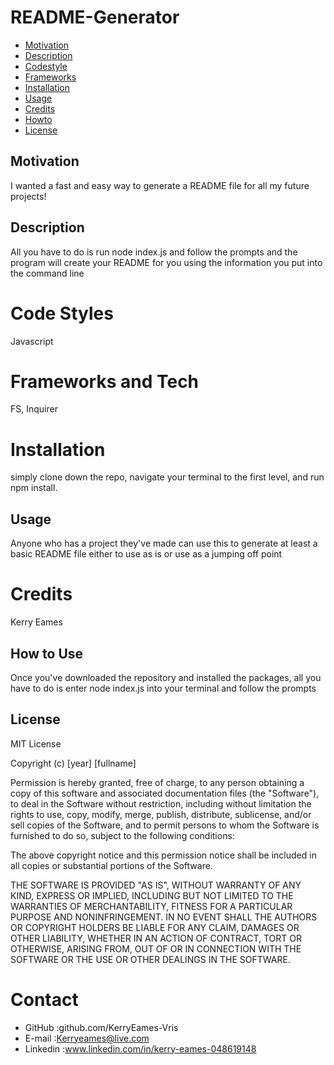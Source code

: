 # README-Generator

- [Motivation](#motivation)
- [Description](#description)
- [Codestyle](#codestyle)
- [Frameworks](#frameworks)
- [Installation](#installation)
- [Usage](#usage)
- [Credits](#credits)
- [Howto](#howto)
- [License](#license)

## Motivation

I wanted a fast and easy way to generate a README file for all my future projects!

## Description

All you have to do is run node index.js and follow the prompts and the program will create your README for you using the information you put into the command line

# Code Styles

Javascript

# Frameworks and Tech

FS, Inquirer

# Installation

simply clone down the repo, navigate your terminal to the first level, and run npm install.

## Usage

Anyone who has a project they've made can use this to generate at least a basic README file either to use as is or use as a jumping off point

# Credits

Kerry Eames

## How to Use

Once you've downloaded the repository and installed the packages, all you have to do is enter node index.js into your terminal and follow the prompts

## License

MIT License

Copyright (c) [year] [fullname]

Permission is hereby granted, free of charge, to any person obtaining a copy of this software and associated documentation files (the "Software"), to deal in the Software without restriction, including without limitation the rights to use, copy, modify, merge, publish, distribute, sublicense, and/or sell copies of the Software, and to permit persons to whom the Software is furnished to do so, subject to the following conditions:

The above copyright notice and this permission notice shall be included in all copies or substantial portions of the Software.

THE SOFTWARE IS PROVIDED "AS IS", WITHOUT WARRANTY OF ANY KIND, EXPRESS OR IMPLIED, INCLUDING BUT NOT LIMITED TO THE WARRANTIES OF MERCHANTABILITY, FITNESS FOR A PARTICULAR PURPOSE AND NONINFRINGEMENT. IN NO EVENT SHALL THE AUTHORS OR COPYRIGHT HOLDERS BE LIABLE FOR ANY CLAIM, DAMAGES OR OTHER LIABILITY, WHETHER IN AN ACTION OF CONTRACT, TORT OR OTHERWISE, ARISING FROM, OUT OF OR IN CONNECTION WITH THE SOFTWARE OR THE USE OR OTHER DEALINGS IN THE SOFTWARE.

# Contact

- GitHub :github.com/KerryEames-Vris
- E-mail :Kerryeames@live.com
- Linkedin :www.linkedin.com/in/kerry-eames-048619148
